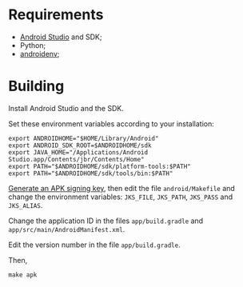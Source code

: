 # Requirements

 - [Android Studio][] and SDK;
 - Python;
 - [androidenv][];


# Building

Install Android Studio and the SDK.

Set these environment variables according to your installation:

    export ANDROIDHOME="$HOME/Library/Android"
    export ANDROID_SDK_ROOT=$ANDROIDHOME/sdk
    export JAVA_HOME="/Applications/Android Studio.app/Contents/jbr/Contents/Home"
    export PATH="$ANDROIDHOME/sdk/platform-tools:$PATH"
    export PATH="$ANDROIDHOME/sdk/tools/bin:$PATH"

[Generate an APK signing key][apk-key], then edit the file `android/Makefile`
and change the environment variables:
`JKS_FILE`, `JKS_PATH`, `JKS_PASS` and `JKS_ALIAS`.

Change the application ID in the files `app/build.gradle` and
`app/src/main/AndroidManifest.xml`.

Edit the version number in the file `app/build.gradle`.

Then,

    make apk


[Android Studio]: https://developer.android.com/studio
[androidenv]: https://github.com/mansourmoufid/python-androidenv
[apk-key]: https://developer.android.com/studio/publish/app-signing
